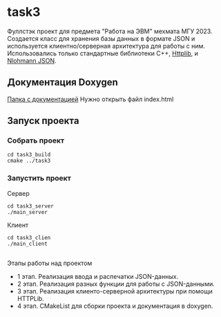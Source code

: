 # task3
Фуллстэк проект для предмета "Работа на ЭВМ" мехмата МГУ 2023.
Создается класс для хранения базы данных в формате JSON и используется клиентно/серверная архитектура для работы с ним. Использовались только стандартные библиотеки С++, [Httplib](https://github.com/yhirose/cpp-httplib), и [Nlohmann JSON](https://github.com/nlohmann/json).
## Документация Doxygen
[Папка с документацией](https://github.com/jakeltree/task3/tree/master/task3/html)
Нужно открыть файл index.html

## Запуск проекта 
### Собрать проект
```
cd task3_build
cmake ../task3
```

### Запустить проект
Сервер 
```
cd task3_server
./main_server
```
Клиент
```
cd task3_clien
./main_client
```

##
Этапы работы над проектом
- 1 этап. Реализация ввода и распечатки JSON-данных.
- 2 этап. Реализация разных функции для работы c JSON-данными.
- 3 этап. Реализация клиенто-серверной архитектуры при помощи HTTPLib.
- 4 этап. CMakeList для сборки проекта и документация в doxygen. 
